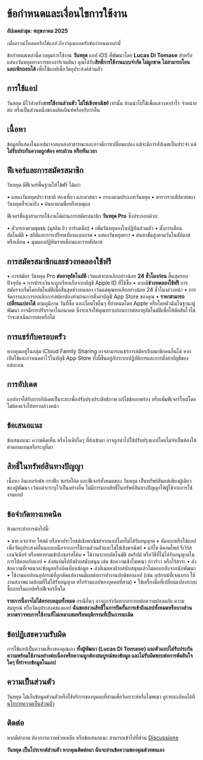 # ข้อกำหนดและเงื่อนไขการใช้งาน

**อัปเดตล่าสุด: พฤษภาคม 2025**

*เมื่อดาวน์โหลดหรือใช้แอป ถือว่าคุณยอมรับข้อกำหนดเหล่านี้*

ข้อกำหนดเหล่านี้ควบคุมการใช้งาน **วันหยุด** แอป iOS ที่พัฒนาโดย **Lucas Di Tomase** สำหรับแสดงวันหยุดทางการของอาร์เจนตินา คุณได้รับ**สิทธิ์การใช้งานแบบจำกัด ไม่ผูกขาด ไม่สามารถโอน และเพิกถอนได้** เพื่อใช้แอปเพื่อวัตถุประสงค์ส่วนตัว

## การใช้แอป

วันหยุด มีไว้สำหรับ**การใช้งานส่วนตัว ไม่ใช่เชิงพาณิชย์** เท่านั้น ห้ามนำไปใช้เพื่อแสวงหากำไร จำหน่ายต่อ หรือเป็นส่วนหนึ่งของผลิตภัณฑ์หรือบริการอื่น

## เนื้อหา

ข้อมูลที่แสดงในแอปมาจากแหล่งสาธารณะและอาจมีการเปลี่ยนแปลง แม้จะมีการอัปเดตเป็นประจำ แต่**ไม่รับประกันความถูกต้อง ครบถ้วน หรือทันเวลา**

## ฟีเจอร์และการสมัครสมาชิก

วันหยุด มีฟีเจอร์พื้นฐานให้ใช้ฟรี ได้แก่:

• แสดงวันหยุดประจำชาติ ท่องเที่ยว และศาสนา
• กรองตามประเภทวันหยุด
• ตารางรายสัปดาห์ของวันหยุดที่จะมาถึง
• ค้นหาตามชื่อหรือเหตุผล

ฟีเจอร์ขั้นสูงสามารถใช้งานได้ผ่านการสมัครสมาชิก **วันหยุด Pro** ซึ่งประกอบด้วย:

• ตัวกรองตามชุมชน (มุสลิม ยิว อาร์เมเนีย)
• เพิ่มวันหยุดลงในปฏิทินส่วนตัว
• ตั้งการเตือนอัตโนมัติ
• สถิติและการเปรียบเทียบแบบภาพ
• แสดงวันหยุดยาว
• ค้นหาขั้นสูงตามวันในสัปดาห์หรือเดือน
• มุมมองปฏิทินรายเดือนและรายสัปดาห์

## การสมัครสมาชิกและช่วงทดลองใช้ฟรี

• การสมัคร วันหยุด Pro **ต่ออายุอัตโนมัติ** เว้นแต่จะยกเลิกอย่างน้อย **24 ชั่วโมงก่อน** สิ้นสุดรอบปัจจุบัน
• การชำระเงินจะถูกเรียกเก็บจากบัญชี Apple ID ที่ใช้ซื้อ
• หากมี**ช่วงทดลองใช้ฟรี** การสมัครจะเริ่มโดยอัตโนมัติเมื่อสิ้นสุดช่วงทดลอง เว้นแต่คุณยกเลิกอย่างน้อย 24 ชั่วโมงล่วงหน้า
• การจัดการและการยกเลิกการสมัครต้องทำผ่านการตั้งค่าบัญชี App Store ของคุณ
• **ราคาสามารถเปลี่ยนแปลงได้** ตามภูมิภาค วันที่ซื้อ และเงื่อนไขอื่นๆ ที่กำหนดโดย Apple หรือโดยตัวฉันในฐานะผู้พัฒนา อาจมีการปรับราคาในอนาคต ซึ่งจะแจ้งให้คุณทราบก่อนการต่ออายุอัตโนมัติเพื่อให้ตัดสินใจได้ว่าจะดำเนินการต่อหรือไม่

## การแชร์กับครอบครัว

หากคุณอยู่ในกลุ่ม iCloud Family Sharing อาจสามารถแชร์การสมัครกับสมาชิกคนอื่นได้ หากเปิดใช้และกำหนดค่าไว้ในบัญชี App Store ทั้งนี้ขึ้นอยู่กับระบบปฏิบัติการและการตั้งค่าบัญชีของแต่ละคน

## การอัปเดต

แอปอาจได้รับการอัปเดตเป็นระยะเพื่อปรับปรุงประสิทธิภาพ แก้ไขข้อบกพร่อง หรือเพิ่มฟีเจอร์ใหม่โดยไม่ต้องแจ้งให้ทราบล่วงหน้า

## ข้อเสนอแนะ

ข้อเสนอแนะ ความคิดเห็น หรือไอเดียใดๆ ที่ส่งเข้ามา อาจถูกนำไปใช้ปรับปรุงแอปโดยไม่จำเป็นต้องให้ค่าตอบแทนหรือระบุที่มา

## สิทธิ์ในทรัพย์สินทางปัญญา

เนื้อหา อินเทอร์เฟซ กราฟิก ซอร์สโค้ด และฟีเจอร์ทั้งหมดของ วันหยุด เป็นทรัพย์สินแต่เพียงผู้เดียวของผู้พัฒนา เว้นแต่จะระบุไว้เป็นอย่างอื่น ไม่มีการมอบสิทธิ์ในทรัพย์สินทางปัญญาให้ผู้ใช้จากการใช้งานแอป

## ข้อจำกัดทางเทคนิค

ห้ามกระทำการต่อไปนี้:

• ขาย แจกจ่าย โฮสต์ หรือหาประโยชน์เชิงพาณิชย์จากแอปโดยไม่ได้รับอนุญาต
• คัดลอกหรือใช้แอปเพื่อวัตถุประสงค์อื่นนอกเหนือจากการใช้งานส่วนตัวและไม่ใช่เชิงพาณิชย์
• แก้ไข ดิคอมไพล์ รีเวิร์สเอนจิเนียร์ หรือพยายามเข้าถึงซอร์สโค้ด
• ใช้งานระบบอัตโนมัติ สคริปต์ หรือวิธีที่ไม่ได้รับอนุญาตในการโต้ตอบกับแอป
• ส่งสแปมไปยังฝ่ายสนับสนุน เช่น ข้อความเชิงโฆษณา ก้าวร้าว หรือไร้สาระ
• ส่งข้อความที่เจตนาละข้อมูลหรือบิดเบือนข้อมูล
• ส่งอีเมลหาฝ่ายสนับสนุนแล้วไม่ตอบกลับจากนักพัฒนา
• ใช้งานแอปบนอุปกรณ์ที่ถูกดัดแปลงจนมีผลต่อการทำงานปกติของแอป (เช่น อุปกรณ์ที่เจลเบรก ใช้งานสภาพแวดล้อมที่ไม่ได้รับอนุญาต หรือร้านแอปของบุคคลที่สาม)
• ใช้เครื่องมือที่เปลี่ยนแปลงระบบซื้อภายในแอปหรือฟีเจอร์อื่นใด

**รายการนี้อาจไม่ได้ครอบคลุมทั้งหมด** กรณีอื่นๆ อาจถูกจำกัดหากกระทบต่อความปลอดภัย ความสมบูรณ์ หรือวัตถุประสงค์ของแอป **ฉันขอสงวนสิทธิ์ในการปิดกั้นการเข้าถึงแอปทั้งหมดหรือบางส่วน หากตรวจพบการใช้งานที่ไม่เหมาะสมหรือพฤติกรรมที่เป็นการละเมิด**

## ข้อปฏิเสธความรับผิด

การใช้แอปเป็นความเสี่ยงของคุณเอง **ทั้งผู้พัฒนา (Lucas Di Tomase) และตัวแอปไม่รับประกันความพร้อมใช้งานอย่างต่อเนื่องหรือความถูกต้องสมบูรณ์ของข้อมูล และไม่รับผิดชอบต่อการตัดสินใจใดๆ ที่ทำจากข้อมูลในแอป**

## ความเป็นส่วนตัว

วันหยุด ไม่เก็บข้อมูลส่วนตัวหรือใช้บริการของบุคคลที่สามเพื่อวิเคราะห์หรือโฆษณา ดูรายละเอียดได้ที่ [นโยบายความเป็นส่วนตัว](https://lucasditomase.github.io/feriados/th/privacy-policy)

## ติดต่อ

หากมีคำถาม ต้องการความช่วยเหลือ หรือข้อเสนอแนะ สามารถเข้าไปที่ส่วน [Discussions](https://github.com/lucasditomase/feriados/discussions)

**วันหยุด เป็นโปรเจกต์ส่วนตัว หากคุณติดต่อมา ฉันจะอ่านข้อความของคุณด้วยตนเอง**
